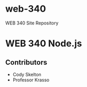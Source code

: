 # web-340
WEB 340 Site Repository

<h1>WEB 340 Node.js</h1>

<h2>Contributors</h2>
<ul>
    <li>Cody Skelton</li>
    <li>Professor Krasso</li>
</ul>
